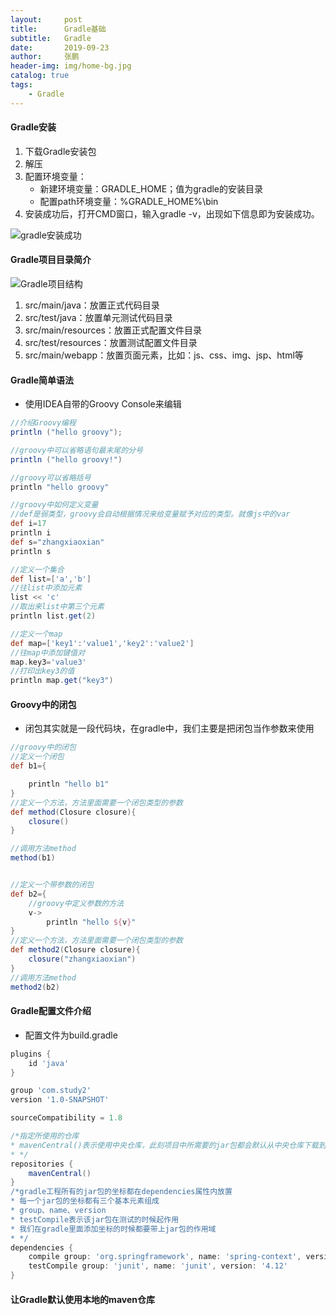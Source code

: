 ```yaml
---
layout:     post 
title:      Gradle基础
subtitle:   Gradle
date:       2019-09-23
author:     张鹏
header-img: img/home-bg.jpg
catalog: true   
tags:                         
    - Gradle
---
```


#### Gradle安装

1. 下载Gradle安装包
2. 解压
3. 配置环境变量：
   - 新建环境变量：GRADLE_HOME；值为gradle的安装目录
   - 配置path环境变量：%GRADLE_HOME%\bin
4. 安装成功后，打开CMD窗口，输入gradle -v，出现如下信息即为安装成功。

![gradle安装成功](https://github.com/Jokerboozp/Jokerboozp.github.io/raw/master/img/%E6%89%B9%E6%B3%A8%202019-09-23%20180827.png)

#### Gradle项目目录简介

![Gradle项目结构](https://github.com/Jokerboozp/Jokerboozp.github.io/raw/master/img/%E6%89%B9%E6%B3%A8%202019-09-23%20181750.png)

1. src/main/java：放置正式代码目录
2. src/test/java：放置单元测试代码目录
3. src/main/resources：放置正式配置文件目录
4. src/test/resources：放置测试配置文件目录
5. src/main/webapp：放置页面元素，比如：js、css、img、jsp、html等

#### Gradle简单语法

- 使用IDEA自带的Groovy Console来编辑

```groovy
//介绍Groovy编程
println ("hello groovy");

//groovy中可以省略语句最末尾的分号
println ("hello groovy!")

//groovy可以省略括号
println "hello groovy"

//groovy中如何定义变量
//def是弱类型，groovy会自动根据情况来给变量赋予对应的类型。就像js中的var
def i=17
println i
def s="zhangxiaoxian"
println s

//定义一个集合
def list=['a','b']
//往list中添加元素
list << 'c'
//取出来list中第三个元素
println list.get(2)

//定义一个map
def map=['key1':'value1','key2':'value2']
//往map中添加键值对
map.key3='value3'
//打印出key3的值
println map.get("key3")
```

#### Groovy中的闭包

- 闭包其实就是一段代码块，在gradle中，我们主要是把闭包当作参数来使用

```groovy
//groovy中的闭包
//定义一个闭包
def b1={

    println "hello b1"
}
//定义一个方法，方法里面需要一个闭包类型的参数
def method(Closure closure){
    closure()
}

//调用方法method
method(b1)


//定义一个带参数的闭包
def b2={
    //groovy中定义参数的方法
    v->
        println "hello ${v}"
}
//定义一个方法，方法里面需要一个闭包类型的参数
def method2(Closure closure){
    closure("zhangxiaoxian")
}
//调用方法method
method2(b2)
```

#### Gradle配置文件介绍

- 配置文件为build.gradle

```groovy
plugins {
    id 'java'
}

group 'com.study2'
version '1.0-SNAPSHOT'

sourceCompatibility = 1.8

/*指定所使用的仓库
* mavenCentral()表示使用中央仓库，此刻项目中所需要的jar包都会默认从中央仓库下载到本地指定目录
* */
repositories {
    mavenCentral()
}
/*gradle工程所有的jar包的坐标都在dependencies属性内放置
* 每一个jar包的坐标都有三个基本元素组成
* group、name、version
* testCompile表示该jar包在测试的时候起作用
* 我们在gradle里面添加坐标的时候都要带上jar包的作用域
* */
dependencies {
    compile group: 'org.springframework', name: 'spring-context', version: '5.1.4.RELEASE'
    testCompile group: 'junit', name: 'junit', version: '4.12'
}
```

#### 让Gradle默认使用本地的maven仓库

